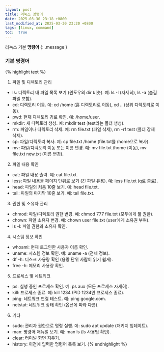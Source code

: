 ```yaml
---
layout: post
title: 리눅스 명령어
date: 2025-03-30 23:18 +0800
last_modified_at: 2025-03-30 23:20 +0800
tags: [linux, command]
toc:  true
---
```

리눅스 기본 **명령어** 
{: .message }

### 기본 명령어

{% highlight text %}
1. 파일 및 디렉토리 관리
- ls: 디렉토리 내 파일 목록 보기 (윈도우의 dir 비슷).
  예: ls -l (자세히), ls -a (숨김 파일 포함).
- cd: 디렉토리 이동.
  예: cd /home (홈 디렉토리로 이동), cd .. (상위 디렉토리로 이동).
- pwd: 현재 디렉토리 경로 확인.
  예: /home/user.
- mkdir: 새 디렉토리 생성.
  예: mkdir test (test라는 폴더 생성).
- rm: 파일이나 디렉토리 삭제.
  예: rm file.txt (파일 삭제), rm -rf test (폴더 강제 삭제).
- cp: 파일/디렉토리 복사.
  예: cp file.txt /home (file.txt를 /home으로 복사).
- mv: 파일/디렉토리 이동 또는 이름 변경.
  예: mv file.txt /home (이동), mv file.txt new.txt (이름 변경).

2. 파일 내용 확인
- cat: 파일 내용 출력.
  예: cat file.txt.
- less: 파일 내용을 페이지 단위로 보기 (긴 파일 유용).
  예: less file.txt (q로 종료).
- head: 파일의 처음 10줄 보기.
  예: head file.txt.
- tail: 파일의 마지막 10줄 보기.
  예: tail file.txt.

3. 권한 및 소유자 관리
- chmod: 파일/디렉토리 권한 변경.
  예: chmod 777 file.txt (모두에게 풀 권한).
- chown: 파일 소유자 변경.
  예: chown user file.txt (user에게 소유권 부여).
- ls -l: 파일 권한과 소유자 확인.

4. 시스템 정보 확인
- whoami: 현재 로그인한 사용자 이름 확인.
- uname: 시스템 정보 확인.
  예: uname -a (전체 정보).
- df -h: 디스크 사용량 확인 (용량 단위 사람이 읽기 쉽게).
- free -h: 메모리 사용량 확인.

5. 프로세스 및 네트워크
- ps: 실행 중인 프로세스 확인.
  예: ps aux (모든 프로세스 자세히).
- kill: 프로세스 종료.
  예: kill 1234 (PID 1234인 프로세스 종료).
- ping: 네트워크 연결 테스트.
  예: ping google.com.
- netstat: 네트워크 상태 확인 (옵션에 따라 다름).

6. 기타
- sudo: 관리자 권한으로 명령 실행.
  예: sudo apt update (패키지 업데이트).
- man: 명령어 매뉴얼 보기.
  예: man ls (ls 사용법 확인).
- clear: 터미널 화면 지우기.
- history: 이전에 입력한 명령어 목록 보기.
{% endhighlight %} 
